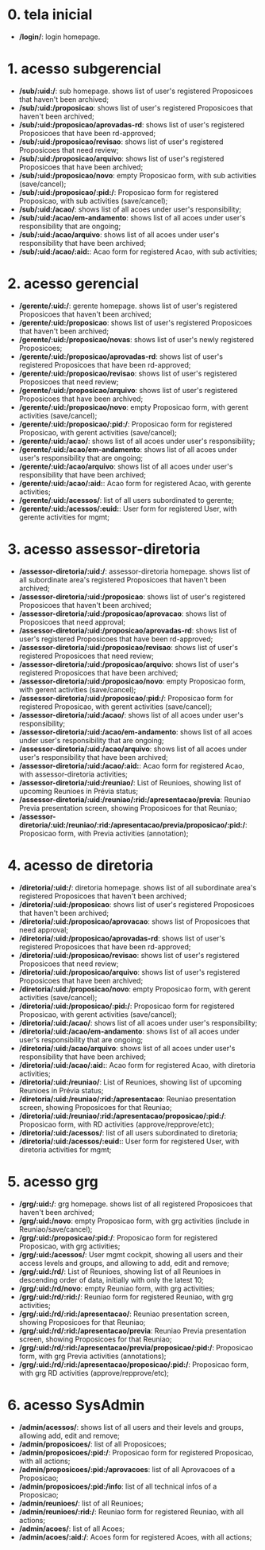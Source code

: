 # 0. tela inicial

-   **/login/**: login homepage.

# 1. acesso subgerencial

-   **/sub/:uid:/**: sub homepage. shows list of user's registered Proposicoes that haven't been archived;
-   **/sub/:uid:/proposicao**: shows list of user's registered Proposicoes that haven't been archived;
-   **/sub/:uid:/proposicao/aprovadas-rd**: shows list of user's registered Proposicoes that have been rd-approved;
-   **/sub/:uid:/proposicao/revisao**: shows list of user's registered Proposicoes that need review;
-   **/sub/:uid:/proposicao/arquivo**: shows list of user's registered Proposicoes that have been archived;
-   **/sub/:uid:/proposicao/novo**: empty Proposicao form, with sub activities (save/cancel);
-   **/sub/:uid:/proposicao/:pid:/**: Proposicao form for registered Proposicao, with sub activities (save/cancel);
-   **/sub/:uid:/acao/**: shows list of all acoes under user's responsibility;
-   **/sub/:uid:/acao/em-andamento**: shows list of all acoes under user's responsibility that are ongoing;
-   **/sub/:uid:/acao/arquivo**: shows list of all acoes under user's responsibility that have been archived;
-   **/sub/:uid:/acao/:aid:**: Acao form for registered Acao, with sub activities;

# 2. acesso gerencial

-   **/gerente/:uid:/**: gerente homepage. shows list of user's registered Proposicoes that haven't been archived;
-   **/gerente/:uid:/proposicao**: shows list of user's registered Proposicoes that haven't been archived;
-   **/gerente/:uid:/proposicao/novas**: shows list of user's newly registered Proposicoes;
-   **/gerente/:uid:/proposicao/aprovadas-rd**: shows list of user's registered Proposicoes that have been rd-approved;
-   **/gerente/:uid:/proposicao/revisao**: shows list of user's registered Proposicoes that need review;
-   **/gerente/:uid:/proposicao/arquivo**: shows list of user's registered Proposicoes that have been archived;
-   **/gerente/:uid:/proposicao/novo**: empty Proposicao form, with gerent activities (save/cancel);
-   **/gerente/:uid:/proposicao/:pid:/**: Proposicao form for registered Proposicao, with gerent activities (save/cancel);
-   **/gerente/:uid:/acao/**: shows list of all acoes under user's responsibility;
-   **/gerente/:uid:/acao/em-andamento**: shows list of all acoes under user's responsibility that are ongoing;
-   **/gerente/:uid:/acao/arquivo**: shows list of all acoes under user's responsibility that have been archived;
-   **/gerente/:uid:/acao/:aid:**: Acao form for registered Acao, with gerente activities;
-   **/gerente/:uid:/acessos/**: list of all users subordinated to gerente;
-   **/gerente/:uid:/acessos/:euid:**: User form for registered User, with gerente activities for mgmt;

# 3. acesso assessor-diretoria

-   **/assessor-diretoria/:uid:/**: assessor-diretoria homepage. shows list of all subordinate area's registered Proposicoes that haven't been archived;
-   **/assessor-diretoria/:uid:/proposicao**: shows list of user's registered Proposicoes that haven't been archived;
-   **/assessor-diretoria/:uid:/proposicao/aprovacao**: shows list of Proposicoes that need approval;
-   **/assessor-diretoria/:uid:/proposicao/aprovadas-rd**: shows list of user's registered Proposicoes that have been rd-approved;
-   **/assessor-diretoria/:uid:/proposicao/revisao**: shows list of user's registered Proposicoes that need review;
-   **/assessor-diretoria/:uid:/proposicao/arquivo**: shows list of user's registered Proposicoes that have been archived;
-   **/assessor-diretoria/:uid:/proposicao/novo**: empty Proposicao form, with gerent activities (save/cancel);
-   **/assessor-diretoria/:uid:/proposicao/:pid:/**: Proposicao form for registered Proposicao, with gerent activities (save/cancel);
-   **/assessor-diretoria/:uid:/acao/**: shows list of all acoes under user's responsibility;
-   **/assessor-diretoria/:uid:/acao/em-andamento**: shows list of all acoes under user's responsibility that are ongoing;
-   **/assessor-diretoria/:uid:/acao/arquivo**: shows list of all acoes under user's responsibility that have been archived;
-   **/assessor-diretoria/:uid:/acao/:aid:**: Acao form for registered Acao, with assessor-diretoria activities;
-   **/assessor-diretoria/:uid:/reuniao/**: List of Reunioes, showing list of upcoming Reunioes in Prévia status;
-   **/assessor-diretoria/:uid:/reuniao/:rid:/apresentacao/previa**: Reuniao Previa presentation screen, showing Proposicoes for that Reuniao;
-   **/assessor-diretoria/:uid:/reuniao/:rid:/apresentacao/previa/proposicao/:pid:/**: Proposicao form, with Previa activities (annotation);

# 4. acesso de diretoria

-   **/diretoria/:uid:/**: diretoria homepage. shows list of all subordinate area's registered Proposicoes that haven't been archived;
-   **/diretoria/:uid:/proposicao**: shows list of user's registered Proposicoes that haven't been archived;
-   **/diretoria/:uid:/proposicao/aprovacao**: shows list of Proposicoes that need approval;
-   **/diretoria/:uid:/proposicao/aprovadas-rd**: shows list of user's registered Proposicoes that have been rd-approved;
-   **/diretoria/:uid:/proposicao/revisao**: shows list of user's registered Proposicoes that need review;
-   **/diretoria/:uid:/proposicao/arquivo**: shows list of user's registered Proposicoes that have been archived;
-   **/diretoria/:uid:/proposicao/novo**: empty Proposicao form, with gerent activities (save/cancel);
-   **/diretoria/:uid:/proposicao/:pid:/**: Proposicao form for registered Proposicao, with gerent activities (save/cancel);
-   **/diretoria/:uid:/acao/**: shows list of all acoes under user's responsibility;
-   **/diretoria/:uid:/acao/em-andamento**: shows list of all acoes under user's responsibility that are ongoing;
-   **/diretoria/:uid:/acao/arquivo**: shows list of all acoes under user's responsibility that have been archived;
-   **/diretoria/:uid:/acao/:aid:**: Acao form for registered Acao, with diretoria activities;
-   **/diretoria/:uid:/reuniao/**: List of Reunioes, showing list of upcoming Reunioes in Prévia status;
-   **/diretoria/:uid:/reuniao/:rid:/apresentacao**: Reuniao presentation screen, showing Proposicoes for that Reuniao;
-   **/diretoria/:uid:/reuniao/:rid:/apresentacao/proposicao/:pid:/**: Proposicao form, with RD activities (approve/repprove/etc);
-   **/diretoria/:uid:/acessos/**: list of all users subordinated to diretoria;
-   **/diretoria/:uid:/acessos/:euid:**: User form for registered User, with diretoria activities for mgmt;

# 5. acesso grg

-   **/grg/:uid:/**: grg homepage. shows list of all registered Proposicoes that haven't been archived;
-   **/grg/:uid:/novo**: empty Proposicao form, with grg activities (include in Reuniao/save/cancel);
-   **/grg/:uid:/proposicao/:pid:/**: Proposicao form for registered Proposicao, with grg activities;
-   **/grg/:uid:/acessos/**: User mgmt cockpit, showing all users and their access levels and groups, and allowing to add, edit and remove;
-   **/grg/:uid:/rd/**: List of Reunioes, showing list of all Reunioes in descending order of data, initially with only the latest 10;
-   **/grg/:uid:/rd/novo**: empty Reuniao form, with grg activities;
-   **/grg/:uid:/rd/:rid:/**: Reuniao form for registered Reuniao, with grg activities;
-   **/grg/:uid:/rd/:rid:/apresentacao/**: Reuniao presentation screen, showing Proposicoes for that Reuniao;
-   **/grg/:uid:/rd/:rid:/apresentacao/previa**: Reuniao Previa presentation screen, showing Proposicoes for that Reuniao;
-   **/grg/:uid:/rd/:rid:/apresentacao/previa/proposicao/:pid:/**: Proposicao form, with grg Previa activities (annotations);
-   **/grg/:uid:/rd/:rid:/apresentacao/proposicao/:pid:/**: Proposicao form, with grg RD activities (approve/repprove/etc);

# 6. acesso SysAdmin

-   **/admin/acessos/**: shows list of all users and their levels and groups, allowing add, edit and remove;
-   **/admin/proposicoes/**: list of all Proposicoes;
-   **/admin/proposicoes/:pid:/**: Proposicao form for registered Proposicao, with all actions;
-   **/admin/proposicoes/:pid:/aprovacoes**: list of all Aprovacoes of a Proposicao;
-   **/admin/proposicoes/:pid:/info**: list of all technical infos of a Proposicao;
-   **/admin/reunioes/**: list of all Reunioes;
-   **/admin/reunioes/:rid:/**: Reuniao form for registered Reuniao, with all actions;
-   **/admin/acoes/**: list of all Acoes;
-   **/admin/acoes/:aid:/**: Acoes form for registered Acoes, with all actions;
